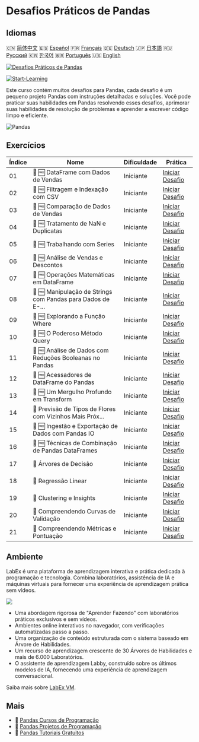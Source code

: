 # Desafios Práticos de Pandas

## Idiomas

🇨🇳 [简体中文](README_zh.md) 🇪🇸 [Español](README_es.md) 🇫🇷 [Français](README_fr.md) 🇩🇪 [Deutsch](README_de.md) 🇯🇵 [日本語](README_ja.md) 🇷🇺 [Русский](README_ru.md) 🇰🇷 [한국어](README_ko.md) 🇧🇷 [Português](README_pt.md) 🇺🇸 [English](README.md) 

[![Desafios Práticos de Pandas](https://cover-creator.labex.io/pandas-practice-challenges.png?lang=pt)](https://labex.io/pt/courses/pandas-practice-challenges)

[![Start-Learning](https://img.shields.io/badge/Start-Learning-whitesmoke?style=for-the-badge)](https://labex.io/pt/courses/pandas-practice-challenges)

Este curso contém muitos desafios para Pandas, cada desafio é um pequeno projeto Pandas com instruções detalhadas e soluções. Você pode praticar suas habilidades em Pandas resolvendo esses desafios, aprimorar suas habilidades de resolução de problemas e aprender a escrever código limpo e eficiente.

![Pandas](https://img.shields.io/badge/Pandas-whitesmoke?style=for-the-badge&logo=pandas)


## Exercícios

|   Índice | Nome                                                        | Dificuldade   | Prática                                                                                                                              |
|----------|-------------------------------------------------------------|---------------|--------------------------------------------------------------------------------------------------------------------------------------|
|       01 | 🎯 🆓 DataFrame com Dados de Vendas                         | Iniciante     | <a target='_blank' href='https://labex.io/pt/labs/python-dataframe-with-sales-data-22107'>Iniciar Desafio</a>                        |
|       02 | 🎯 🆓 Filtragem e Indexação com CSV                         | Iniciante     | <a target='_blank' href='https://labex.io/pt/labs/python-filtering-and-indexing-with-csv-67543'>Iniciar Desafio</a>                  |
|       03 | 🎯 🆓 Comparação de Dados de Vendas                         | Iniciante     | <a target='_blank' href='https://labex.io/pt/labs/pandas-sales-data-comparison-92717'>Iniciar Desafio</a>                            |
|       04 | 🎯 🆓 Tratamento de NaN e Duplicatas                        | Iniciante     | <a target='_blank' href='https://labex.io/pt/labs/python-handling-nan-and-duplicates-189438'>Iniciar Desafio</a>                     |
|       05 | 🎯 🆓 Trabalhando com Series                                | Iniciante     | <a target='_blank' href='https://labex.io/pt/labs/python-working-with-series-67550'>Iniciar Desafio</a>                              |
|       06 | 🎯 🆓 Análise de Vendas e Descontos                         | Iniciante     | <a target='_blank' href='https://labex.io/pt/labs/python-analyzing-sales-and-discounts-23740'>Iniciar Desafio</a>                    |
|       07 | 🎯 🆓 Operações Matemáticas em DataFrame                    | Iniciante     | <a target='_blank' href='https://labex.io/pt/labs/python-dataframe-math-operations-172040'>Iniciar Desafio</a>                       |
|       08 | 🎯 🆓 Manipulação de Strings com Pandas para Dados de E-... | Iniciante     | <a target='_blank' href='https://labex.io/pt/labs/pandas-pandas-string-manipulation-for-e-commerce-data-29301'>Iniciar Desafio</a>   |
|       09 | 🎯 🆓 Explorando a Função Where                             | Iniciante     | <a target='_blank' href='https://labex.io/pt/labs/python-exploring-the-where-function-53379'>Iniciar Desafio</a>                     |
|       10 | 🎯 🆓 O Poderoso Método Query                               | Iniciante     | <a target='_blank' href='https://labex.io/pt/labs/pandas-the-powerful-query-method-29827'>Iniciar Desafio</a>                        |
|       11 | 🎯 🆓 Análise de Dados com Reduções Booleanas no Pandas     | Iniciante     | <a target='_blank' href='https://labex.io/pt/labs/python-pandas-boolean-reductions-data-analysis-53381'>Iniciar Desafio</a>          |
|       12 | 🎯 🆓 Acessadores de DataFrame do Pandas                    | Iniciante     | <a target='_blank' href='https://labex.io/pt/labs/pandas-pandas-dataframe-accessors-47122'>Iniciar Desafio</a>                       |
|       13 | 🎯 🆓 Um Mergulho Profundo em Transform                     | Iniciante     | <a target='_blank' href='https://labex.io/pt/labs/pandas-a-deep-dive-into-transform-23742'>Iniciar Desafio</a>                       |
|       14 | 🎯  Previsão de Tipos de Flores com Vizinhos Mais Próx...   | Iniciante     | <a target='_blank' href='https://labex.io/pt/labs/sklearn-predicting-flower-types-with-nearest-neighbors-256147'>Iniciar Desafio</a> |
|       15 | 🎯 🆓 Ingestão e Exportação de Dados com Pandas IO          | Iniciante     | <a target='_blank' href='https://labex.io/pt/labs/python-pandas-io-data-ingestion-and-export-47120'>Iniciar Desafio</a>              |
|       16 | 🎯 🆓 Técnicas de Combinação de Pandas DataFrames           | Iniciante     | <a target='_blank' href='https://labex.io/pt/labs/python-pandas-dataframe-combination-techniques-16435'>Iniciar Desafio</a>          |
|       17 | 🎯  Árvores de Decisão                                      | Iniciante     | <a target='_blank' href='https://labex.io/pt/labs/python-decision-trees-92597'>Iniciar Desafio</a>                                   |
|       18 | 🎯  Regressão Linear                                        | Iniciante     | <a target='_blank' href='https://labex.io/pt/labs/python-linear-regression-185171'>Iniciar Desafio</a>                               |
|       19 | 🎯  Clustering e Insights                                   | Iniciante     | <a target='_blank' href='https://labex.io/pt/labs/python-clustering-and-insights-198286'>Iniciar Desafio</a>                         |
|       20 | 🎯  Compreendendo Curvas de Validação                       | Iniciante     | <a target='_blank' href='https://labex.io/pt/labs/python-understanding-validation-curves-106940'>Iniciar Desafio</a>                 |
|       21 | 🎯  Compreendendo Métricas e Pontuação                      | Iniciante     | <a target='_blank' href='https://labex.io/pt/labs/python-understanding-metrics-and-scoring-185172'>Iniciar Desafio</a>               |

## Ambiente

LabEx é uma plataforma de aprendizagem interativa e prática dedicada à programação e tecnologia. Combina laboratórios, assistência de IA e máquinas virtuais para fornecer uma experiência de aprendizagem prática sem vídeos.

![](https://tutorial-screenshot.getvm.io/images/vm-1725247253.png)

- Uma abordagem rigorosa de "Aprender Fazendo" com laboratórios práticos exclusivos e sem vídeos.
- Ambientes online interativos no navegador, com verificações automatizadas passo a passo.
- Uma organização de conteúdo estruturada com o sistema baseado em Árvore de Habilidades.
- Um recurso de aprendizagem crescente de 30 Árvores de Habilidades e mais de 6.000 Laboratórios.
- O assistente de aprendizagem Labby, construído sobre os últimos modelos de IA, fornecendo uma experiência de aprendizagem conversacional.

Saiba mais sobre [LabEx VM](https://support.labex.io/using-labex/virtual-machine).

## Mais

- 🔗 [Pandas Cursos de Programação](https://github.com/labex-labs/awesome-programming-courses)
- 🔗 [Pandas Projetos de Programação](https://github.com/labex-labs/awesome-programming-projects)
- 🔗 [Pandas Tutoriais Gratuitos](https://github.com/labex-labs/pandas-free-tutorials)

